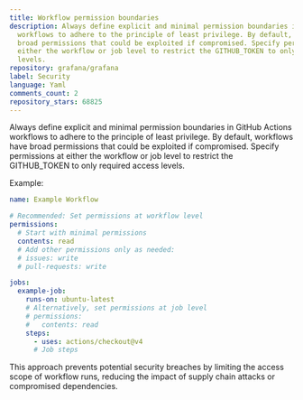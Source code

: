 ```yaml
---
title: Workflow permission boundaries
description: Always define explicit and minimal permission boundaries in GitHub Actions
  workflows to adhere to the principle of least privilege. By default, workflows have
  broad permissions that could be exploited if compromised. Specify permissions at
  either the workflow or job level to restrict the GITHUB_TOKEN to only required access
  levels.
repository: grafana/grafana
label: Security
language: Yaml
comments_count: 2
repository_stars: 68825
---
```


Always define explicit and minimal permission boundaries in GitHub Actions workflows to adhere to the principle of least privilege. By default, workflows have broad permissions that could be exploited if compromised. Specify permissions at either the workflow or job level to restrict the GITHUB_TOKEN to only required access levels.

Example:
```yaml
name: Example Workflow

# Recommended: Set permissions at workflow level
permissions:
  # Start with minimal permissions
  contents: read
  # Add other permissions only as needed:
  # issues: write
  # pull-requests: write

jobs:
  example-job:
    runs-on: ubuntu-latest
    # Alternatively, set permissions at job level
    # permissions:
    #   contents: read
    steps:
      - uses: actions/checkout@v4
      # Job steps
```

This approach prevents potential security breaches by limiting the access scope of workflow runs, reducing the impact of supply chain attacks or compromised dependencies.